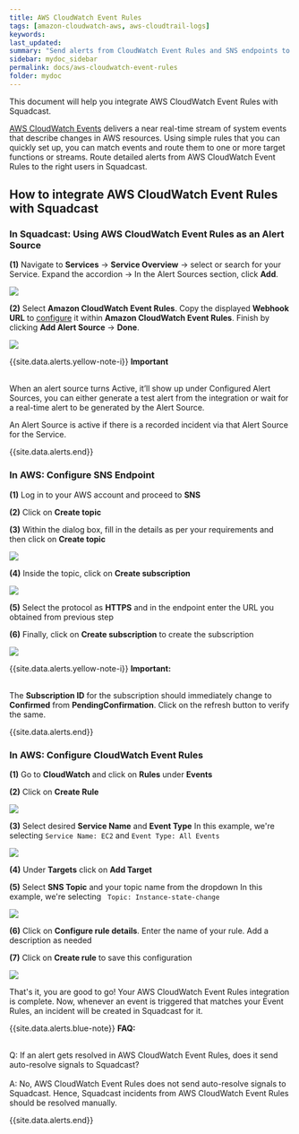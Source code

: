 ```yaml
---
title: AWS CloudWatch Event Rules
tags: [amazon-cloudwatch-aws, aws-cloudtrail-logs]
keywords: 
last_updated: 
summary: "Send alerts from CloudWatch Event Rules and SNS endpoints to Squadcast"
sidebar: mydoc_sidebar
permalink: docs/aws-cloudwatch-event-rules
folder: mydoc
---
```


This document will help you integrate AWS CloudWatch Event Rules with Squadcast. 

[AWS CloudWatch Events](https://docs.aws.amazon.com/AmazonCloudWatch/latest/events/WhatIsCloudWatchEvents.html) delivers a near real-time stream of system events that describe changes in AWS resources. Using simple rules that you can quickly set up, you can match events and route them to one or more target functions or streams.
Route detailed alerts from AWS CloudWatch Event Rules to the right users in Squadcast.

## How to integrate AWS CloudWatch Event Rules with Squadcast

### In Squadcast: Using AWS CloudWatch Event Rules as an Alert Source

**(1)** Navigate to **Services** -> **Service Overview** -> select or search for your Service. Expand the accordion -> In the Alert Sources section, click **Add**.

![](<images/Alert_Sources.png>)

**(2)** Select **Amazon CloudWatch Event Rules**. Copy the displayed **Webhook URL** to [configure](aws-cloudwatch-event-rules#create-a-squadcast-webhook-in-amazon-cloudwatch) it within **Amazon CloudWatch Event Rules**. Finish by clicking **Add Alert Source** -> **Done**.

![](<images/AWS CloudWatch Event Rules.png>)

{{site.data.alerts.yellow-note-i}}
<b>Important</b><br/><br/>
<p>When an alert source turns Active, it’ll show up under Configured Alert Sources, you can either generate a test alert from the integration or wait for a real-time alert to be generated by the Alert Source.</p>
<p>An Alert Source is active if there is a recorded incident via that Alert Source for the Service.</p>
{{site.data.alerts.end}}

### In AWS: Configure SNS Endpoint

**(1)** Log in to your AWS account and proceed to **SNS**

**(2)** Click on **Create topic**

**(3)** Within the dialog box, fill in the details as per your requirements and then click on **Create topic**

![](images/event_rules_2.png)

**(4)** Inside the topic, click on **Create subscription**

![](images/event_rules_3.png)

**(5)** Select the protocol as **HTTPS** and in the endpoint enter the URL you obtained from previous step

**(6)** Finally, click on **Create subscription** to create the subscription

![](images/event_rules_4.png)

{{site.data.alerts.yellow-note-i}}
<b>Important:</b>
<br/><br/><p>The <b>Subscription ID</b> for the subscription should immediately change to <b>Confirmed</b> from <b>PendingConfirmation</b>. Click on the refresh button to verify the same.</p>
{{site.data.alerts.end}}

### In AWS: Configure CloudWatch Event Rules
 
**(1)** Go to **CloudWatch** and click on **Rules** under **Events**

**(2)** Click on **Create Rule**

![](images/event_rules_5.png)

**(3)** Select desired **Service Name**  and  **Event Type**
In this example, we're selecting `Service Name: EC2` and `Event Type: All Events`

![](images/event_rules_6.png)

**(4)** Under **Targets** click on **Add Target**

**(5)** Select **SNS Topic** and your topic name from the dropdown
In this example, we're selecting ` Topic: Instance-state-change`

![](images/event_rules_7.png)

**(6)** Click on **Configure rule details**. Enter the name of your rule. Add a description as needed

**(7)** Click on **Create rule** to save this configuration

![](images/event_rules_8.png)

That's it, you are good to go! Your AWS CloudWatch Event Rules integration is complete. Now, whenever an event is triggered that matches your Event Rules, an incident will be created in Squadcast for it.

{{site.data.alerts.blue-note}}
<b>FAQ:</b>
<br/><br/><p>Q: If an alert gets resolved in AWS CloudWatch Event Rules, does it send auto-resolve signals to Squadcast?<br/><br/>
A: No, AWS CloudWatch Event Rules does not send auto-resolve signals to Squadcast. Hence, Squadcast incidents from AWS CloudWatch Event Rules should be resolved manually.</p>
{{site.data.alerts.end}}